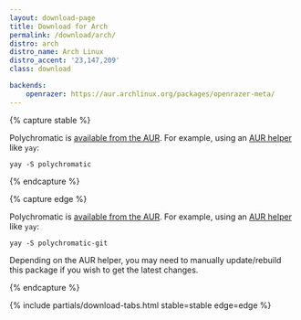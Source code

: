 ```yaml
---
layout: download-page
title: Download for Arch
permalink: /download/arch/
distro: arch
distro_name: Arch Linux
distro_accent: '23,147,209'
class: download

backends:
    openrazer: https://aur.archlinux.org/packages/openrazer-meta/
---
```


{% capture stable %}

Polychromatic is [available from the AUR](https://aur.archlinux.org/packages/polychromatic/).
For example, using an [AUR helper](https://wiki.archlinux.org/title/AUR_helpers#Comparison_tables) like `yay`:

```
yay -S polychromatic
```

{% endcapture %}

{% capture edge %}

Polychromatic is [available from the AUR](https://aur.archlinux.org/packages/polychromatic-git/).
For example, using an [AUR helper](https://wiki.archlinux.org/title/AUR_helpers#Comparison_tables) like `yay`:

```
yay -S polychromatic-git
```

Depending on the AUR helper, you may need to manually update/rebuild this
package if you wish to get the latest changes.

{% endcapture %}

{% include partials/download-tabs.html
    stable=stable
    edge=edge
%}

